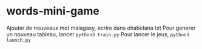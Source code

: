 # words-mini-game
Ajouter de nouveaux mot malagasy, ecrire dans ohabolana txt
Pour generer un nouveau tableau, lancer `python3 train.py`
Pour lancer le jeux, `python3 launch.py`

